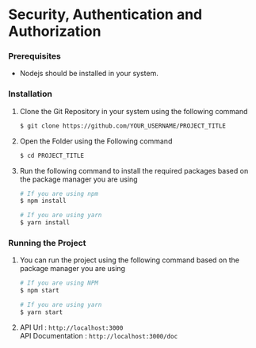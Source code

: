 # Security, Authentication and Authorization

### Prerequisites

- Nodejs should be installed in your system.

### Installation

1. Clone the Git Repository in your system using the following command

    ```bash
    $ git clone https://github.com/YOUR_USERNAME/PROJECT_TITLE
    ```

2. Open the Folder using the Following command

    ```bash
    $ cd PROJECT_TITLE
    ```

3. Run the following command to install the required packages based on the package manager you are using

    ```bash
    # If you are using npm
    $ npm install

    # If you are using yarn
    $ yarn install
    ```

### Running the Project

1. You can run the project using the following command based on the package manager you are using

    ```bash
    # If you are using NPM
    $ npm start

    # If you are using yarn
    $ yarn start

    ```

2. API Url : `http://localhost:3000`\
   API Documentation : `http://localhost:3000/doc`
